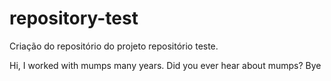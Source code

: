 # repository-test
Criação do repositório do projeto repositório teste.

Hi,
I worked with mumps many years.
Did you ever hear about mumps?
Bye
